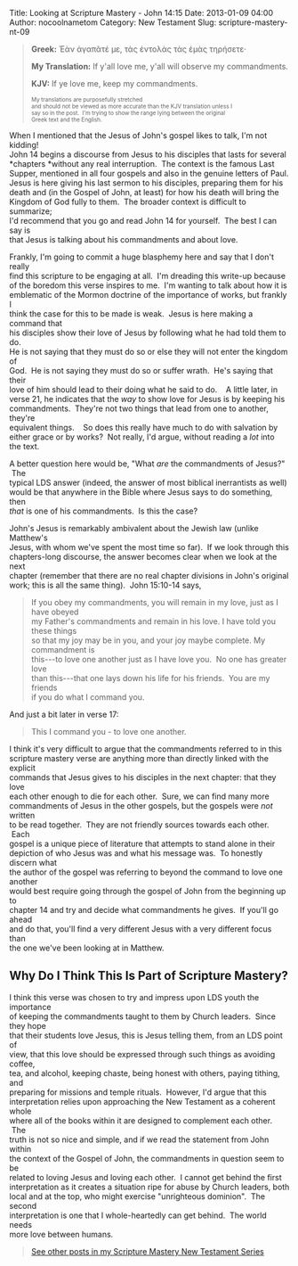 Title: Looking at Scripture Mastery - John 14:15
Date: 2013-01-09 04:00
Author: nocoolnametom
Category: New Testament
Slug: scripture-mastery-nt-09

> **Greek:** Ἐὰν ἀγαπᾶτέ με, τὰς ἐντολὰς τὰς ἐμὰς τηρήσετε·
>
> **My Translation:** If y'all love me, y'all will observe my
> commandments.
>
> **KJV:** If ye love me, keep my commandments.<!--more-->
>
> <span style="font-size: x-small;">My translations are purposefully
> stretched  
>  and should not be viewed as more accurate than the KJV translation
> unless I  
>  say so in the post.  I'm trying to show the range lying between the
> original  
>  Greek text and the English.</span>

When I mentioned that the Jesus of John's gospel likes to talk, I'm not
kidding!  
John 14 begins a discourse from Jesus to his disciples that lasts for
several  
\*chapters \*without any real interruption.  The context is the famous
Last  
Supper, mentioned in all four gospels and also in the genuine letters
of Paul.  
Jesus is here giving his last sermon to his disciples, preparing them
for his  
death and (in the Gospel of John, at least) for how his death will
bring the  
Kingdom of God fully to them.  The broader context is difficult to
summarize;  
I'd recommend that you go and read John 14 for yourself.  The best I
can say is  
that Jesus is talking about his commandments and about love.

Frankly, I'm going to commit a huge blasphemy here and say that I don't
really  
find this scripture to be engaging at all.  I'm dreading this write-up
because  
of the boredom this verse inspires to me.  I'm wanting to talk about
how it is  
emblematic of the Mormon doctrine of the importance of works, but
frankly I  
think the case for this to be made is weak.  Jesus is here making a
command that  
his disciples show their love of Jesus by following what he had told
them to do.  
He is not saying that they must do so or else they will not enter the
kingdom of  
God.  He is not saying they must do so or suffer wrath.  He's saying
that their  
love of him should lead to their doing what he said to do.    A little
later, in  
verse 21, he indicates that the *way* to show love for Jesus is by
keeping his  
commandments.  They're not two things that lead from one to another,
they're  
equivalent things.    So does this really have much to do with
salvation by  
either grace or by works?  Not really, I'd argue, without reading
a *lot* into  
the text.

A better question here would be, "What *are* the commandments of Jesus?"
 The  
typical LDS answer (indeed, the answer of most biblical inerrantists as
well)  
would be that anywhere in the Bible where Jesus says to do something,
then  
*that* is one of his commandments.  Is this the case?

John's Jesus is remarkably ambivalent about the Jewish law (unlike
Matthew's  
Jesus, with whom we've spent the most time so far).  If we look through
this  
chapters-long discourse, the answer becomes clear when we look at the
next  
chapter (remember that there are no real chapter divisions in John's
original  
work; this is all the same thing).  John 15:10-14 says,

> If you obey my commandments, you will remain in my love, just as I
> have obeyed  
>  my Father's commandments and remain in his love. I have told you
> these things  
>  so that my joy may be in you, and your joy maybe complete. My
> commandment is  
>  this---to love one another just as I have love you.  No one has
> greater love  
>  than this---that one lays down his life for his friends.  You are my
> friends  
>  if you do what I command you.

And just a bit later in verse 17:

> This I command you - to love one another.

I think it's very difficult to argue that the commandments referred to
in this  
scripture mastery verse are anything more than directly linked with the
explicit  
commands that Jesus gives to his disciples in the next chapter: that
they love  
each other enough to die for each other.  Sure, we can find many more  
commandments of Jesus in the other gospels, but the gospels were *not*
written  
to be read together.  They are not friendly sources towards each other.
 Each  
gospel is a unique piece of literature that attempts to stand alone in
their  
depiction of who Jesus was and what his message was.  To honestly
discern what  
the author of the gospel was referring to beyond the command to love
one another  
would best require going through the gospel of John from the beginning
up to  
chapter 14 and try and decide what commandments he gives.  If you'll go
ahead  
and do that, you'll find a very different Jesus with a very different
focus than  
the one we've been looking at in Matthew.

Why Do I Think This Is Part of Scripture Mastery?
-------------------------------------------------

I think this verse was chosen to try and impress upon LDS youth the
importance  
of keeping the commandments taught to them by Church leaders.  Since
they hope  
that their students love Jesus, this is Jesus telling them, from an LDS
point of  
view, that this love should be expressed through such things as
avoiding coffee,  
tea, and alcohol, keeping chaste, being honest with others, paying
tithing, and  
preparing for missions and temple rituals.  However, I'd argue that
this  
interpretation relies upon approaching the New Testament as a coherent
whole  
where all of the books within it are designed to complement each other.
 The  
truth is not so nice and simple, and if we read the statement from John
within  
the context of the Gospel of John, the commandments in question seem to
be  
related to loving Jesus and loving each other.  I cannot get behind the
first  
interpretation as it creates a situation ripe for abuse by Church
leaders, both  
local and at the top, who might exercise "unrighteous dominion".  The
second  
interpretation is one that I whole-heartedly can get behind.  The world
needs  
more love between humans.

> [See other posts in my Scripture Mastery New Testament Series][]

  [See other posts in my Scripture Mastery New Testament Series]: /scripture-mastery-new-testament/
    "Scripture Mastery: New Testament"
